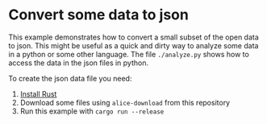 # Convert some data to json

This example demonstrates how to convert a small subset of the open data to json.
This might be useful as a quick and dirty way to analyze some data in a python or some other language.
The file `./analyze.py` shows how to access the data in the json files in python.

To create the json data file you need:

1. [Install Rust](www.rustup.rs)
2. Download some files using `alice-download` from this repository
3. Run this example with `cargo run --release`
	
